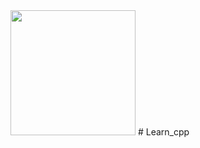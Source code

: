 <img src="https://download.logo.wine/logo/C%2B%2B/C%2B%2B-Logo.wine.png" with="400" height="200"/>
# Learn_cpp
